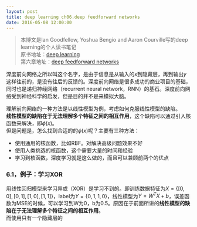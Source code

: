 ```yaml
---
layout: post
title: deep learning ch06.deep feedforward networks
date: 2016-05-08 12:00:00
---
```

> 本博文是Ian Goodfellow, Yoshua Bengio and Aaron Courville写的deep learning的个人读书笔记  
> 原书地址：[deep learning](http://www.deeplearningbook.org/)  
> 第六章地址：[deep feedforward networks](http://www.deeplearningbook.org/contents/mlp.html)

深度前向网络之所以叫这个名字，是由于信息是从输入的$x$到隐藏层，再到输出$y$这样往前的，是没有往后的反馈的。深度前向网络是很多成功的商业项目的基础，同时也是递归神经网络（recurrent neural network，RNN）的基石。深度前向网络受到神经科学的启发，但是目的并不是来模拟大脑。

理解前向网络的一种方法是以线性模型为例，考虑如何克服线性模型的缺陷。  
**线性模型的缺陷在于无法理解多个特征之间的相互作用**，这个缺陷可以通过引入核函数来解决，即$\phi(x)$。  
但是问题是，怎么找到合适的的$\phi(x)$呢？主要有三种方法：

- 使用通用的核函数，比如RBF。对解决高级问题效果不好
- 使用人类挑选的核函数，这个需要大量的时间和经验
- 学习到核函数，深度学习就是这么做的，而且可以兼顾前两个的优点

### **6.1，例子：学习XOR**  
用线性回归模型来学习异或（XOR）是学习不到的。即训练数据特征为$X = \{[0,0], [0,1], [1,0], [1,1]\}$，label为$Y = \{0, 1, 1, 0\}$，线性模型为$Y = W^TX + b$，误差函数为MSE的时候，可以学习到W为0，b为0.5。原因在于前面所讲的**线性模型的缺陷在于无法理解多个特征之间的相互作用**。  
而使用只有一个隐藏层的
